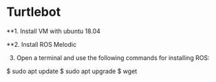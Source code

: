 # Turtlebot
**1. Install VM with ubuntu 18.04

**2. Install ROS Melodic

3. Open a terminal and use the following commands for installing ROS:

$ sudo apt update
$ sudo apt upgrade
$ wget
